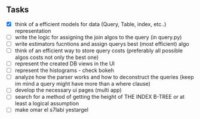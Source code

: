 ## Tasks

- [x] think of a efficient models for data (Query, Table, index, etc..) representation
- [ ] write the logic for assigning the join algos to the query (in query.py)
- [ ] write estimators fucntions and assign querys best (most efficient) algo
- [ ] think of an efficient way to store query costs (preferably all possible algos costs not only the best one)
- [ ] represent the created DB views in the UI
- [ ] represent the histograms - check bokeh
- [ ] analyze how the parser works and how to deconstruct the queries (keep im mind a query might have more than a where clause)
- [ ] develop the necessary ui pages (multi app)
- [ ] search for a method of getting the height of THE INDEX B-TREE or at least a logical assumption
- [ ] make omar el s7labi yestargel
